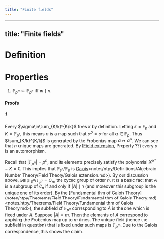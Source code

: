 ```yaml
---
title: "Finite fields"
---
```


---
title: "Finite fields"
---

# Definition

# Properties
1. $\mathbb{F}_{p^m}\subset\mathbb{F}_{p^n}$ iff $m\mid n$.

#### Proofs
##### 1
Every $\sigma\in\sum_{K/k}^{K/k}$ fixes $k$ by definition. Letting $k=\mathbb{F}_p$ and $K=\mathbb{F}_{p^n}$, this means $\sigma$ is a map such that $\alpha^p=\alpha$ for all $\alpha\in\mathbb{F}_p$. Thus $\sum_{K/k}^{K/k}$ is generated by the Frobenius map $\alpha\mapsto\alpha^p$. We can see that $n$ unique maps are generated. By ([Field extension](<notes/ntpy/Definitions/Algebraic Number Theory/Field Theory/Field extension.md>), Property ??) every $\sigma$ is an automorphism.

Recall that $|\mathbb{F}_{p^n}|=p^n$, and its elements precisely satisfy the polynomial $X^{p^n}-X=0$. This implies that $\mathbb{F}_{p^n}/\mathbb{F}_p$ is [Galois]()<notes/ntpy/Definitions/Algebraic Number Theory/Field Theory/Galois extension.md>). By our discussion above, $\text{Gal}(\mathbb{F}_{p^n}/\mathbb{F}_p)=C_n$, the cyclic group of order $n$. It is a basic fact that $A$ is a subgroup of $C_n$ if and only if $|A|\mid n$ (and moreover this subgroup is the unique one of its order). By the [Fundamental thm of Galois Theory](notes/ntpy/Theorems/Field Theory/Fundamental thm of Galois Theory.md)<notes/ntpy/Theorems/Field Theory/Fundamental thm of Galois Theory.md>), the subfield of $\mathbb{F}_{p^n}$ corresponding to $A$ is the one which is fixed under $A$. Suppose $|A|=m$. Then the elements of $A$ correspond to applying the Frobenius map up to $m$ times. The unique field (hence the subfield in question) that is fixed under such maps is $\mathbb{F}_{p^m}$. Due to the Galois correspondence, this shows the claim.
